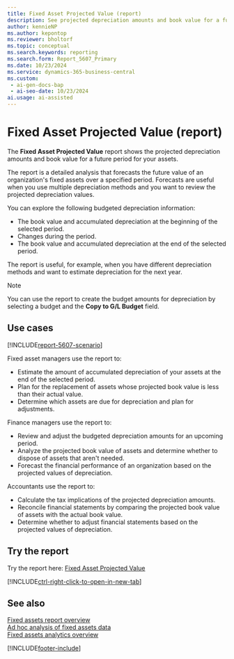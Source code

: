 ```yaml
---
title: Fixed Asset Projected Value (report)
description: See projected depreciation amounts and book value for a future period for your assets
author: kennieNP
ms.author: kepontop
ms.reviewer: bholtorf
ms.topic: conceptual
ms.search.keywords: reporting
ms.search.form: Report_5607_Primary
ms.date: 10/23/2024
ms.service: dynamics-365-business-central
ms.custom:
 - ai-gen-docs-bap
 - ai-seo-date: 10/23/2024
ai.usage: ai-assisted
---
```


# Fixed Asset Projected Value (report)

The **Fixed Asset Projected Value** report shows the projected depreciation amounts and book value for a future period for your assets.

The report is a detailed analysis that forecasts the future value of an organization's fixed assets over a specified period. Forecasts are useful when you use multiple depreciation methods and you want to review the projected depreciation values.

You can explore the following budgeted depreciation information:

* The book value and accumulated depreciation at the beginning of the selected period.
* Changes during the period.
* The book value and accumulated depreciation at the end of the selected period.

The report is useful, for example, when you have different depreciation methods and want to estimate depreciation for the next year. 

> [!NOTE]
> You can use the report to create the budget amounts for depreciation by selecting a budget and the **Copy to G/L Budget** field.

## Use cases

[!INCLUDE[report-5607-scenario](../includes/report-5607-scenario-include.md)]

<!-- 

Prompt

Below is a report in an ERP system. Provide 3-4 use cases for different personas working with fixed asset management or finance for fixed assets.

Format like this:    
  
As a <persona>, use the report to    
* use case 1  
* use case 2    

Do not capitalize the persona names. 

Do not start lines with "Use the data to"

## Report name
Fixed Asset Projected Value

## Report description
The *Fixed Asset Projected Value* report shows the projected depreciation amounts and book value for a future period for your assets. 
The report is a detailed analysis that forecasts the future value of an organization's fixed assets over a specified period. This is specially useful where there are multiple depreciation methods and there is need to review the projected values of depreciation.
You can see the following budgeted depreciation information: 
- The book value and accumulated depreciation at the beginning of the selected period. 
- Changes during the period. 
- The book value and accumulated depreciation at the end of the selected period.
The report is useful when you are using different depreciation methods for your assets and want to estimate next year's depreciation, for example. 
**Note:** You can use the report to create the budget amounts for depreciation by selecting a budget and the **Copy to G/L Budget** field.

### Use cases
See projected depreciation amounts and book value for a future period for your assets

Please include your data sources and URLs

-->

Fixed asset managers use the report to:

* Estimate the amount of accumulated depreciation of your assets at the end of the selected period.
* Plan for the replacement of assets whose projected book value is less than their actual value.
* Determine which assets are due for depreciation and plan for adjustments.

Finance managers use the report to:

* Review and adjust the budgeted depreciation amounts for an upcoming period.
* Analyze the projected book value of assets and determine whether to dispose of assets that aren't needed.
* Forecast the financial performance of an organization based on the projected values of depreciation.

Accountants use the report to:

* Calculate the tax implications of the projected depreciation amounts.
* Reconcile financial statements by comparing the projected book value of assets with the actual book value.
* Determine whether to adjust financial statements based on the projected values of depreciation.

## Try the report

Try the report here: [Fixed Asset Projected Value](https://businesscentral.dynamics.com?report=5607)

[!INCLUDE[ctrl-right-click-to-open-in-new-tab](../includes/ctrl-right-click-to-open-in-new-tab.md)]

## See also

[Fixed assets report overview](../fa-reports.md)  
[Ad hoc analysis of fixed assets data](../ad-hoc-analysis-fa.md)  
[Fixed assets analytics overview](../fa-analytics-overview.md)  

[!INCLUDE[footer-include](../includes/footer-banner.md)]